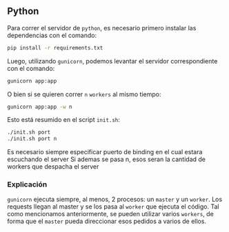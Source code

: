 ## Python

Para correr el servidor de `python`, es necesario primero instalar las dependencias con el comando:

```bash
pip install -r requirements.txt
```

Luego, utilizando `gunicorn`, podemos levantar el servidor correspondiente con el comando:

```bash
gunicorn app:app
```

O bien si se quieren correr `n` `workers` al mismo tiempo:

```bash
gunicorn app:app -w n
```

Esto está resumido en el script `init.sh`:

```bash
./init.sh port
./init.sh port n
```
Es necesario siempre especificar puerto de binding en el cual estara escuchando el server
Si ademas se pasa n, esos seran la cantidad de workers que despacha el server

### Explicación

`gunicorn` ejecuta siempre, al menos, 2 procesos: un `master` y un `worker`. Los requests llegan al master y se los pasa al `worker` que ejecuta el código. Tal como mencionamos anteriormente, se pueden utilizar varios `workers`, de forma que el `master` pueda direccionar esos pedidos a varios de ellos.
